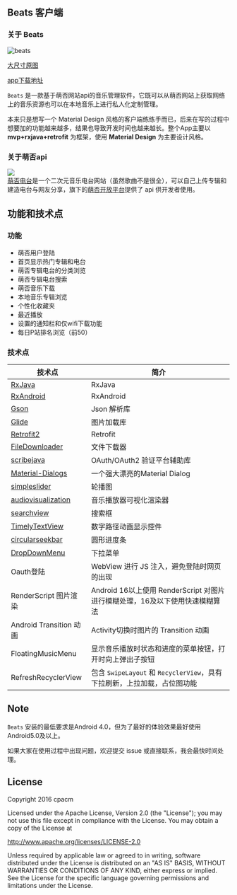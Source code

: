 ## Beats 客户端
### 关于 Beats
![beats](http://ofrf20oms.bkt.clouddn.com/beats.jpg)  

[大尺寸原图](http://ofrf20oms.bkt.clouddn.com/beats_origin.jpg)

[app下载地址]()

`Beats` 是一款基于萌否网站api的音乐管理软件，它既可以从萌否网站上获取网络上的音乐资源也可以在本地音乐上进行私人化定制管理。

本来只是想写一个 Material Design 风格的客户端练练手而已，后来在写的过程中想要加的功能越来越多，结果也导致开发时间也越来越长。整个App主要以 **mvp+rxjava+retrofit** 为框架，使用 **Material Design** 为主要设计风格。   
### 关于萌否api
![](http://moefou.org/public/images/mf/logo.png)  
[萌否电台](http://moe.fm/)是一个二次元音乐电台网站（虽然歌曲不是很全），可以自己上传专辑和建造电台与网友分享，旗下的[萌否开放平台](http://open.moefou.org/)提供了 api 供开发者使用。

## 功能和技术点

### 功能
- 萌否用户登陆
- 首页显示热门专辑和电台
- 萌否专辑电台的分类浏览
- 萌否专辑电台搜索
- 萌否音乐下载
- 本地音乐专辑浏览
- 个性化收藏夹
- 最近播放
- 设置的通知栏和仅wifi下载功能
- 每日P站排名浏览（前50）

### 技术点
 技术点 | 简介
  -------- | ------
[RxJava](https://github.com/ReactiveX/RxJava) | RxJava
[RxAndroid](https://github.com/ReactiveX/RxAndroid) | RxAndroid
[Gson](https://github.com/google/gson) | Json 解析库
[Glide](https://github.com/bumptech/glide) | 图片加载库
[Retrofit2](https://github.com/square/retrofit) | Retrofit
[FileDownloader](https://github.com/lingochamp/FileDownloader) | 文件下载器
[scribejava](https://github.com/scribejava/scribejava) | OAuth/OAuth2 验证平台辅助库
[Material-Dialogs](https://github.com/afollestad/material-dialogs) | 一个强大漂亮的Material Dialog
[simpleslider](https://github.com/cpacm/SimpleSlider) | 轮播图
[audiovisualization](https://github.com/Cleveroad/WaveInApp) | 音乐播放器可视化渲染器
[searchview](https://github.com/lapism/SearchView) | 搜索框
[TimelyTextView](https://github.com/adnan-SM/TimelyTextView) | 数字路径动画显示控件
[circularseekbar](https://github.com/devadvance/circularseekbar) | 圆形进度条
[DropDownMenu](https://github.com/dongjunkun/DropDownMenu) | 下拉菜单
Oauth登陆 | WebView 进行 JS 注入，避免登陆时网页的出现
RenderScript 图片渲染 | Android 16以上使用 RenderScript 对图片进行模糊处理，16及以下使用快速模糊算法
Android Transition 动画 | Activity切换时图片的 Transition 动画
FloatingMusicMenu | 显示音乐播放时状态和进度的菜单按钮，打开时向上弹出子按钮
RefreshRecyclerView | 包含 `SwipeLayout` 和 `RecyclerView`，具有下拉刷新，上拉加载，占位图功能


## Note
`Beats` 安装的最低要求是Android 4.0，但为了最好的体验效果最好使用Android5.0及以上。

如果大家在使用过程中出现问题，欢迎提交 issue 或直接联系，我会最快时间处理。

## License
Copyright 2016 cpacm

Licensed under the Apache License, Version 2.0 (the "License");
you may not use this file except in compliance with the License.
You may obtain a copy of the License at

   http://www.apache.org/licenses/LICENSE-2.0

Unless required by applicable law or agreed to in writing, software
distributed under the License is distributed on an "AS IS" BASIS,
WITHOUT WARRANTIES OR CONDITIONS OF ANY KIND, either express or implied.
See the License for the specific language governing permissions and
limitations under the License.



